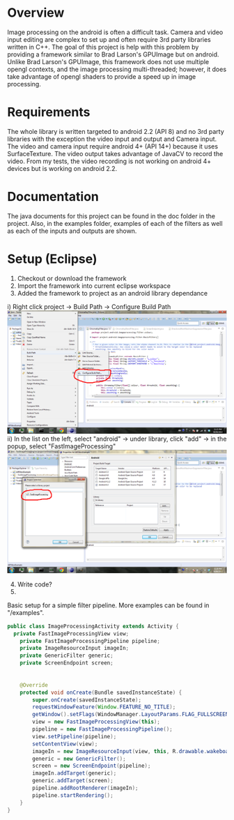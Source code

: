 Overview
==========================

Image processing on the android is often a difficult task.  Camera and video input editing are complex to set up and often require 3rd party libraries written in C++. The goal of this project is help with this problem by providing a framework similar to Brad Larson's GPUImage but on android.  Unlike Brad Larson's GPUImage, this framework does not use multiple opengl contexts, and the image processing multi-threaded; however, it does take advantage of opengl shaders to provide a speed up in image processing.

Requirements
==========================
The whole library is written targeted to android 2.2 (API 8) and no 3rd party libraries with the exception the video input and output and Camera input.  The video and camera input require android 4+ (API 14+) because it uses SurfaceTexture.  The video output takes advantage of JavaCV to record the video.  From my tests, the video recording is not working on android 4+ devices but is working on android 2.2.

Documentation
==========================
The java documents for this project can be found in the doc folder in the project.  Also, in the examples folder, examples of each of the filters as well as each of the inputs and outputs are shown.

Setup (Eclipse)
==========================
1. Checkout or download the framework
2. Import the framework into current eclipse workspace
3. Added the framework to project as an android library dependance

i) Right click project -> Build Path -> Configure Build Path
![Alt text](/doc/setup/step1.png)
ii) In the list on the left, select "android" -> under library, click "add" -> in the popup, select "FastImageProcessing"
![Alt text](/doc/setup/step2.png)

4. Write code?
5. 
Basic setup for a simple filter pipeline.  More examples can be found in "/examples".
```java
public class ImageProcessingActivity extends Activity {
  private FastImageProcessingView view;
	private FastImageProcessingPipeline pipeline;
	private ImageResourceInput imageIn;
	private GenericFilter generic;
	private ScreenEndpoint screen;
	
	
	@Override
	protected void onCreate(Bundle savedInstanceState) {
		super.onCreate(savedInstanceState);
		requestWindowFeature(Window.FEATURE_NO_TITLE);
		getWindow().setFlags(WindowManager.LayoutParams.FLAG_FULLSCREEN, WindowManager.LayoutParams.FLAG_FULLSCREEN);
		view = new FastImageProcessingView(this);
		pipeline = new FastImageProcessingPipeline();
		view.setPipeline(pipeline);
		setContentView(view);
		imageIn = new ImageResourceInput(view, this, R.drawable.wakeboard);
		generic = new GenericFilter();
		screen = new ScreenEndpoint(pipeline);
		imageIn.addTarget(generic);
		generic.addTarget(screen);
		pipeline.addRootRenderer(imageIn);
		pipeline.startRendering();
	}
}
```
